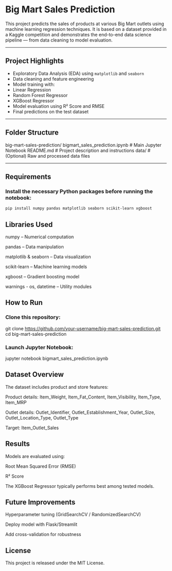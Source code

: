 #  Big Mart Sales Prediction

This project predicts the sales of products at various Big Mart outlets using machine learning regression techniques. It is based on a dataset provided in a Kaggle competition and demonstrates the end-to-end data science pipeline — from data cleaning to model evaluation.

---

##  Project Highlights

-  Exploratory Data Analysis (EDA) using `matplotlib` and `seaborn`
-  Data cleaning and feature engineering
-  Model training with:
  - Linear Regression
  - Random Forest Regressor
  - XGBoost Regressor
-  Model evaluation using R² Score and RMSE
-  Final predictions on the test dataset

---

##  Folder Structure

big-mart-sales-prediction/
 bigmart_sales_prediction.ipynb # Main Jupyter Notebook
 README.md # Project description and instructions
 data/ # (Optional) Raw and processed data files


---

##  Requirements

### Install the necessary Python packages before running the notebook:
```bash
pip install numpy pandas matplotlib seaborn scikit-learn xgboost
```
## Libraries Used
numpy – Numerical computation

pandas – Data manipulation

matplotlib & seaborn – Data visualization

scikit-learn – Machine learning models

xgboost – Gradient boosting model

warnings - os, datetime – Utility modules



## How to Run
### Clone this repository:

git clone https://github.com/your-username/big-mart-sales-prediction.git
cd big-mart-sales-prediction

### Launch Jupyter Notebook:

jupyter notebook bigmart_sales_prediction.ipynb

##  Dataset Overview
The dataset includes product and store features:

Product details: Item_Weight, Item_Fat_Content, Item_Visibility, Item_Type, Item_MRP

Outlet details: Outlet_Identifier, Outlet_Establishment_Year, Outlet_Size, Outlet_Location_Type, Outlet_Type

Target: Item_Outlet_Sales

##  Results
Models are evaluated using:

Root Mean Squared Error (RMSE)

R² Score

The XGBoost Regressor typically performs best among tested models.


##    Future Improvements

Hyperparameter tuning (GridSearchCV / RandomizedSearchCV)

Deploy model with Flask/Streamlit

Add cross-validation for robustness

##  License

This project is released under the MIT License.
